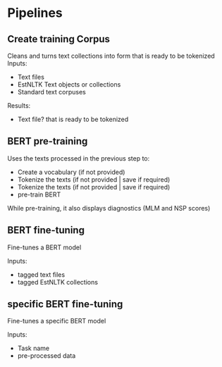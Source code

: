 # Pipelines

## Create training Corpus

Cleans and turns text collections into form that is ready to be tokenized
Inputs:
 * Text files
 * EstNLTK Text objects or collections
 * Standard text corpuses

Results:
 * Text file? that is ready to be tokenized

## BERT pre-training

Uses the texts processed in the previous step to:
 * Create a vocabulary (if not provided)
 * Tokenize the texts (if not provided | save if required)
 * Tokenize the texts (if not provided | save if required)
 * pre-train BERT

While pre-training, it also displays diagnostics (MLM and NSP scores)

## BERT fine-tuning

Fine-tunes a BERT model

Inputs:
 * tagged text files
 * tagged EstNLTK collections

## specific BERT fine-tuning

Fine-tunes a specific BERT model

Inputs:
 * Task name
 * pre-processed data
